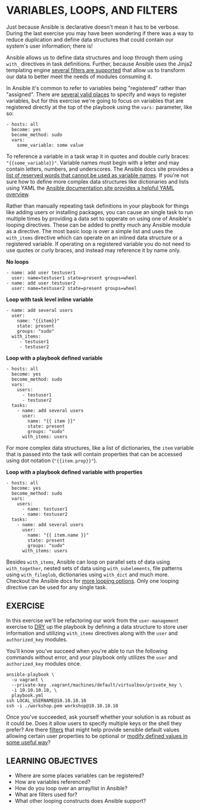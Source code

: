 # VARIABLES, LOOPS, AND FILTERS
Just because Ansible is declarative doesn't mean it has to be verbose. During the last exercise you
may have been wondering if there was a way to reduce duplication and define data structures that 
could contain our system's user information; there is! 

Ansible allows us to define data structures and loop through them using `with_` directives in task
definitions. Further, because Ansible uses the Jinja2 templating engine [several filters are supported](http://docs.ansible.com/ansible/playbooks_filters.html) 
that allow us to transform our data to better meet the needs of modules consuming it.

In Ansible it's common to refer to variables being "registered" rather than "assigned". There are 
[several valid places](http://docs.ansible.com/ansible/playbooks_variables.html#variable-precedence-where-should-i-put-a-variable) to specify and ways to register variables, but for this exercise we're going to focus on
variables that are registered directly at the top of the playbook using the `vars:` parameter, like so:

```
- hosts: all
  become: yes
  become_method: sudo
  vars:
    some_variable: some value
```
 
To reference a variable in a task wrap it in quotes and double curly braces: `"{{some_variable}}"`.
Variable names must begin with a letter and may contain letters, numbers, and underscores. The Ansible docs site 
provides a [list of reserved words that cannot be used as variable names](http://docs.ansible.com/ansible/playbooks_variables.html#what-makes-a-valid-variable-name).
If you're not sure how to define more complex data structures like dictionaries and lists using YAML
the [Ansible documentation site provides a helpful YAML overview](http://docs.ansible.com/ansible/YAMLSyntax.html#yaml-syntax). 

Rather than manually repeating task definitions in your playbook for things like adding users or installing 
packages, you can cause an single task to run multiple times by providing a data set to opperate on using
one of Ansible's looping directives. These can be added to pretty much any Ansible module as a directive.
The most basic loop is over a simple list and uses the `with_items` directive which can operate on an inlined 
data structure or a registered variable. If operating on a registered variable you do not need to use quotes 
or curly braces, and instead may reference it by name only.

**No loops**
```
- name: add user testuser1
  user: name=testuser1 state=present groups=wheel
- name: add user testuser2
  user: name=testuser2 state=present groups=wheel
```

**Loop with task level inline variable**
```
- name: add several users
  user: 
    name: "{{item}}" 
    state: present 
    groups: "sudo"
  with_items:
     - testuser1
     - testuser2
```

**Loop with a playbook defined variable**
```
- hosts: all
  become: yes
  become_method: sudo
  vars:
    users:
      - testuser1
      - testuser2
  tasks:
    - name: add several users
      user: 
        name: "{{ item }}" 
        state: present
        groups: "sudo"
      with_items: users
```
For more complex data structures, like a list of dictionaries, the `item` variable that is passed into 
the task will contain properties that can be accessed using dot notation (`"{{item.prop}}"`). 

**Loop with a playbook defined variable with properties**
```
- hosts: all
  become: yes
  become_method: sudo
  vars:
    users:
      - name: testuser1
      - name: testuser2
  tasks:
    - name: add several users
      user: 
        name: "{{ item.name }}" 
        state: present
        groups: "sudo"
      with_items: users
```

Besides `with_items`, Ansible can loop on parallel sets of data using `with_together`, nested sets of
data using `with_subelements`, file patterns using `with_fileglob`, dictionaries using `with_dict` and much more. 
Checkout the Ansible docs for [more looping options](http://docs.ansible.com/ansible/playbooks_loops.html). 
Only one looping directive can be used for any single task.

## EXERCISE
In this exercise we'll be refactoring our work from the `user-management` exercise to [DRY](https://en.wikipedia.org/wiki/Don%27t_repeat_yourself) up the 
playbook by defining a data structure to store user information and utilizing `with_items` directives
along with the `user` and `authorized_key` modules.

You'll know you've succeed when you're able to run the following commands without error, and your
playbook only utilizes the `user` and `authorized_key` modules once.

```
ansible-playbook \
  -u vagrant \
  --private-key .vagrant/machines/default/virtualbox/private_key \
  -i 10.10.10.10, \
  playbook.yml
ssh LOCAL_USERNAME@10.10.10.10
ssh -i ./workshop.pem workshop@10.10.10.10
```

Once you've succeeded, ask yourself whether your solution is as robust as it could be. Does it allow users
to specify multiple keys or the shell they prefer? Are there [filters](http://docs.ansible.com/ansible/playbooks_filters.html#defaulting-undefined-variables) that might help provide sensible default values 
allowing certain user properties to be optional or [modify defined values in some useful way](http://docs.ansible.com/ansible/playbooks_filters.html#other-useful-filters)?

## LEARNING OBJECTIVES
 - Where are some places variables can be registered?
 - How are variables referenced?
 - How do you loop over an array/list in Ansible?
 - What are filters used for?
 - What other looping constructs does Ansible support?